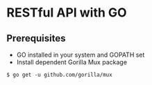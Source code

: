 # RESTful API with GO

## Prerequisites

- GO installed in your system and GOPATH set
- Install dependent Gorilla Mux package
```
$ go get -u github.com/gorilla/mux 

```